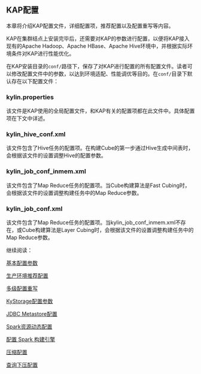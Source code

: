 ## KAP配置

本章将介绍KAP配置文件，详细配置项，推荐配置以及配置重写等内容。

KAP在集群结点上安装完毕后，还需要对KAP的参数进行配置，以便将KAP接入现有的Apache Hadoop、Apache HBase、Apache Hive环境中，并根据实际环境条件对KAP进行性能优化。

在KAP安装目录的`conf/`路径下，保存了对KAP进行配置的所有配置文件。读者可以修改配置文件中的参数，以达到环境适配、性能调优等目的。在`conf/`目录下默认存在以下配置文件：

### kylin.properties

该文件是KAP使用的全局配置文件，和KAP有关的配置项都在此文件中。具体配置项在下文中详述。

### kylin\_hive\_conf.xml

该文件包含了Hive任务的配置项。在构建Cube的第一步通过Hive生成中间表时，会根据该文件的设置调整Hive的配置参数。

### kylin\_job\_conf\_inmem.xml

该文件包含了Map Reduce任务的配置项。当Cube构建算法是Fast Cubing时，会根据该文件的设置调整构建任务中的Map Reduce参数。

### kylin\_job\_conf.xml

该文件包含了Map Reduce任务的配置项。当kylin\_job\_conf\_inmem.xml不存在，或Cube构建算法是Layer Cubing时，会根据该文件的设置调整构建任务中的Map Reduce参数。



继续阅读：

[基本配置参数](basic_settings.cn.md)

[生产环境推荐配置](recommend_settings.cn.md)

[多级配置重写](config_override.cn.md)

[KyStorage配置参数](kystorage_settings.cn.md)

[JDBC Metastore配置](metadata_jdbc.cn.md)

[Spark资源动态配置](spark_dynamic_allocation.cn.md)

[配置 Spark 构建引擎](spark_engine_conf.cn.md)

[压缩配置](compression_settings.cn.md)

[查询下压配置](pushdown/README.md)